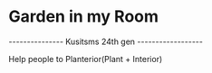 # Garden in my Room
--------------- Kusitsms 24th gen ------------------

Help people to Planterior(Plant + Interior)

